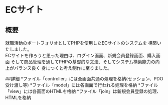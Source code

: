 # ECサイト

## 概要
<p>
  就職活動のポートフォリオとしてPHPを使用したECサイトのシステムを
  構築いたしました。<br>
  ECサイトを作ろうと思った理由は、ログイン画面、新規会員登録画面、購入画面
  そして商品管理を通してPHPの基礎的な文法、そしてシステム構築能力の向上がバランス良く
  身につくと考え制作に至りました。
</p>

##詳細
*ファイル「controller」には全画面共通の処理を格納(セッション、PDO受け渡し等) 
*ファイル「model」には各画面で行われる処理を格納 
*ファイル「view」には各画面のHTMLを格納 
*ファイル「join」は新規会員登録の処理、HTMLを格納 
